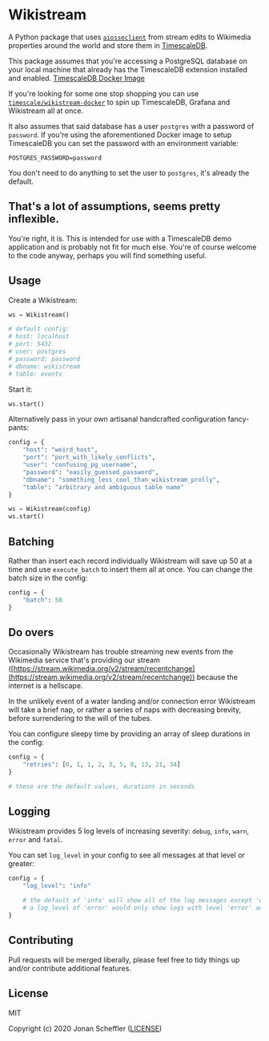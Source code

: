 # Wikistream

A Python package that uses [`aiosseclient`](https://github.com/ebraminio/aiosseclient) from stream edits to Wikimedia properties around the world and store them in [TimescaleDB](https://timescale.com).

This package assumes that you're accessing a PostgreSQL database on your local
machine that already has the TimescaleDB extension installed and enabled. [TimescaleDB Docker Image](https://hub.docker.com/r/timescale/timescaledb/)

If you're looking for some one stop shopping you can use [`timescale/wikistream-docker`](https://github.com/timescale/wikistream) to spin up TimescaleDB, Grafana and Wikistream all at once.

It also assumes that said database has a user `postgres` with a password of `password`. If you're using the aforementioned Docker image to setup TimescaleDB you can set the password with an environment variable:

```
POSTGRES_PASSWORD=password
```
You don't need to do anything to set the user to `postgres`, it's already the default.

## That's a lot of assumptions, seems pretty inflexible.

You're right, it is. This is intended for use with a TimescaleDB demo application
and is probably not fit for much else. You're of course welcome to the code anyway,
perhaps you will find something useful.

## Usage
Create a Wikistream:

```python
ws = Wikistream()

# default config:
# host: localhost
# port: 5432
# user: postgres
# password: password
# dbname: wikistream
# table: events
```

Start it:

```python
ws.start()
```

Alternatively pass in your own artisanal handcrafted configuration fancy-pants:

```python
config = {
    "host": "weird_host",
    "port": "port_with_likely_conflicts",
    "user": "confusing_pg_username",
    "password": "easily_guessed_password",
    "dbname": "something_less_cool_than_wikistream_prolly",
    "table": "arbitrary and ambiguous table name"
}

ws = Wikistream(config)
ws.start()
```

## Batching
Rather than insert each record individually Wikistream will save up 50 at a time
and use `execute_batch` to insert them all at once. You can change the batch size
in the config:

```python
config = {
    "batch": 50
}
```

## Do overs
Occasionally Wikistream has trouble streaming new events from the Wikimedia service
that's providing our stream ([https://stream.wikimedia.org/v2/stream/recentchange](https://stream.wikimedia.org/v2/stream/recentchange))
because the internet is a hellscape.

In the unlikely event of a water landing and/or connection error Wikistream will take a brief nap,
or rather a series of naps with decreasing brevity, before surrendering to the will of the tubes.

You can configure sleepy time by providing an array of sleep durations in the config:

```python
config = {
    "retries": [0, 1, 1, 2, 3, 5, 8, 13, 21, 34]
}

# these are the default values, durations in seconds
```

## Logging
Wikistream provides 5 log levels of increasing severity: `debug`, `info`, `warn`, `error` and `fatal`.

You can set `log_level` in your config to see all messages at that level or greater:

```python
config = {
    "log_level": "info"
    
    # the default of 'info' will show all of the log messages except 'debug'
    # a log_level of 'error' would only show logs with level 'error' and 'fatal'
}
```

## Contributing

Pull requests will be merged liberally, please feel free to tidy things up and/or contribute additional features.

## License
MIT

Copyright (c) 2020 Jonan Scheffler ([LICENSE](https://github.com/timescale/wikistream/LICENSE.md))
